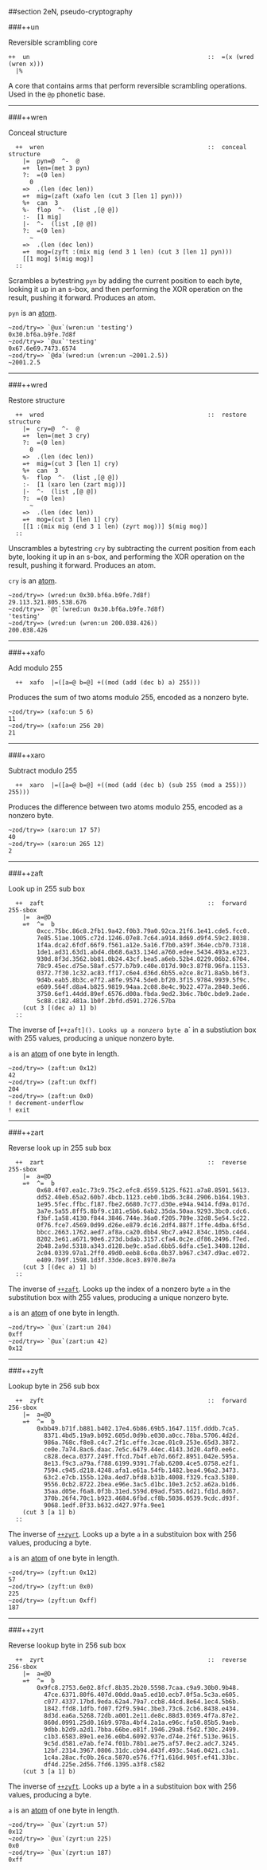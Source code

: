 ##section 2eN, pseudo-cryptography      

###++un   

Reversible scrambling core

```
++  un                                                  ::  =(x (wred (wren x)))
  |%
```

A core that contains arms that perform reversible scrambling operations. Used in the `@p` phonetic base.

---

###++wren

Conceal structure

```
  ++  wren                                              ::  conceal structure
    |=  pyn=@  ^-  @
    =+  len=(met 3 pyn)
    ?:  =(0 len)
      0
    =>  .(len (dec len))
    =+  mig=(zaft (xafo len (cut 3 [len 1] pyn)))
    %+  can  3
    %-  flop  ^-  (list ,[@ @])
    :-  [1 mig]
    |-  ^-  (list ,[@ @])
    ?:  =(0 len)
      ~
    =>  .(len (dec len))
    =+  mog=(zyft :(mix mig (end 3 1 len) (cut 3 [len 1] pyn)))
    [[1 mog] $(mig mog)]
  ::
```

Scrambles a bytestring `pyn` by adding the current position to each byte, looking it up
in an s-box, and then performing the XOR operation on the result, pushing it forward. Produces an atom.

`pyn` is an [atom]().
  
    ~zod/try=> `@ux`(wren:un 'testing')
    0x30.bf6a.b9fe.7d8f
    ~zod/try=> `@ux`'testing'
    0x67.6e69.7473.6574
    ~zod/try=> `@da`(wred:un (wren:un ~2001.2.5))
    ~2001.2.5

---

###++wred

Restore structure

```
  ++  wred                                              ::  restore structure
    |=  cry=@  ^-  @
    =+  len=(met 3 cry)
    ?:  =(0 len)
      0
    =>  .(len (dec len))
    =+  mig=(cut 3 [len 1] cry)
    %+  can  3
    %-  flop  ^-  (list ,[@ @])
    :-  [1 (xaro len (zart mig))]
    |-  ^-  (list ,[@ @])
    ?:  =(0 len)
      ~
    =>  .(len (dec len))
    =+  mog=(cut 3 [len 1] cry)
    [[1 :(mix mig (end 3 1 len) (zyrt mog))] $(mig mog)]
  ::
```

Unscrambles a bytestring `cry` by subtracting the current position from each byte, looking it up in an s-box, and performing the XOR operation on the result, pushing it forward. Produces an atom.

`cry` is an [atom]().

    ~zod/try=> (wred:un 0x30.bf6a.b9fe.7d8f)
    29.113.321.805.538.676
    ~zod/try=> `@t`(wred:un 0x30.bf6a.b9fe.7d8f)
    'testing'
    ~zod/try=> (wred:un (wren:un 200.038.426))
    200.038.426

---

###++xafo

Add modulo 255

```
  ++  xafo  |=([a=@ b=@] +((mod (add (dec b) a) 255)))
```

Produces the sum of two atoms modulo 255, encoded as a nonzero byte.

    ~zod/try=> (xafo:un 5 6)
    11
    ~zod/try=> (xafo:un 256 20)
    21
  
---

###++xaro

Subtract modulo 255

```
  ++  xaro  |=([a=@ b=@] +((mod (add (dec b) (sub 255 (mod a 255))) 255)))
```

Produces the difference between two atoms modulo 255, encoded as a nonzero byte.

    ~zod/try=> (xaro:un 17 57)
    40
    ~zod/try=> (xaro:un 265 12)
    2

---

###++zaft

Look up in 255 sub box

```
  ++  zaft                                              ::  forward 255-sbox
    |=  a=@D
    =+  ^=  b
        0xcc.75bc.86c8.2fb1.9a42.f0b3.79a0.92ca.21f6.1e41.cde5.fcc0.
        7e85.51ae.1005.c72d.1246.07e8.7c64.a914.8d69.d9f4.59c2.8038.
        1f4a.dca2.6fdf.66f9.f561.a12e.5a16.f7b0.a39f.364e.cb70.7318.
        1de1.ad31.63d1.abd4.db68.6a33.134d.a760.edee.5434.493a.e323.
        930d.8f3d.3562.bb81.0b24.43cf.bea5.a6eb.52b4.0229.06b2.6704.
        78c9.45ec.d75e.58af.c577.b7b9.c40e.017d.90c3.87f8.96fa.1153.
        0372.7f30.1c32.ac83.ff17.c6e4.d36d.6b55.e2ce.8c71.8a5b.b6f3.
        9d4b.eab5.8b3c.e7f2.a8fe.9574.5de0.bf20.3f15.9784.9939.5f9c.
        e609.564f.d8a4.b825.9819.94aa.2c08.8e4c.9b22.477a.2840.3ed6.
        3750.6ef1.44dd.89ef.6576.d00a.fbda.9ed2.3b6c.7b0c.bde9.2ade.
        5c88.c182.481a.1b0f.2bfd.d591.2726.57ba
    (cut 3 [(dec a) 1] b)
  ::
```

The inverse of [`++zaft](). Looks up a nonzero byte `a` in a substiution box with 255 values, producing a unique nonzero byte.

`a` is an [atom]() of one byte in length.

    ~zod/try=> (zaft:un 0x12)
    42
    ~zod/try=> (zaft:un 0xff)
    204
    ~zod/try=> (zaft:un 0x0)
    ! decrement-underflow
    ! exit

---

###++zart

Reverse look up in 255 sub box

```
  ++  zart                                              ::  reverse 255-sbox
    |=  a=@D
    =+  ^=  b
        0x68.4f07.ea1c.73c9.75c2.efc8.d559.5125.f621.a7a8.8591.5613.
        dd52.40eb.65a2.60b7.4bcb.1123.ceb0.1bd6.3c84.2906.b164.19b3.
        1e95.5fec.ffbc.f187.fbe2.6680.7c77.d30e.e94a.9414.fd9a.017d.
        3a7e.5a55.8ff5.8bf9.c181.e5b6.6ab2.35da.50aa.9293.3bc0.cdc6.
        f3bf.1a58.4130.f844.3846.744e.36a0.f205.789e.32d8.5e54.5c22.
        0f76.fce7.4569.0d99.d26e.e879.dc16.2df4.887f.1ffe.4dba.6f5d.
        bbcc.2663.1762.aed7.af8a.ca20.dbb4.9bc7.a942.834c.105b.c4d4.
        8202.3e61.a671.90e6.273d.bdab.3157.cfa4.0c2e.df86.2496.f7ed.
        2b48.2a9d.5318.a343.d128.be9c.a5ad.6bb5.6dfa.c5e1.3408.128d.
        2c04.0339.97a1.2ff0.49d0.eeb8.6c0a.0b37.b967.c347.d9ac.e072.
        e409.7b9f.1598.1d3f.33de.8ce3.8970.8e7a
    (cut 3 [(dec a) 1] b)
  ::
```

The inverse of [`++zaft`](). Looks up the index of a nonzero byte `a` in the substitution box with 255 values, producing a unique nonzero byte.

`a` is an [atom]() of one byte in length.

    ~zod/try=> `@ux`(zart:un 204)
    0xff
    ~zod/try=> `@ux`(zart:un 42)
    0x12
  
---

###++zyft

Lookup byte in 256 sub box

```
  ++  zyft                                              ::  forward 256-sbox
    |=  a=@D
    =+  ^=  b
        0xbb49.b71f.b881.b402.17e4.6b86.69b5.1647.115f.dddb.7ca5.
          8371.4bd5.19a9.b092.605d.0d9b.e030.a0cc.78ba.5706.4d2d.
          986a.768c.f8e8.c4c7.2f1c.effe.3cae.01c0.253e.65d3.3872.
          ce0e.7a74.8ac6.daac.7e5c.6479.44ec.4143.3d20.4af0.ee6c.
          c828.deca.0377.249f.ffcd.7b4f.eb7d.66f2.8951.042e.595a.
          8e13.f9c3.a79a.f788.6199.9391.7fab.6200.4ce5.0758.e2f1.
          7594.c945.d218.4248.afa1.e61a.54fb.1482.bea4.96a2.3473.
          63c2.e7cb.155b.120a.4ed7.bfd8.b31b.4008.f329.fca3.5380.
          9556.0cb2.8722.2bea.e96e.3ac5.d1bc.10e3.2c52.a62a.b1d6.
          35aa.d05e.f6a8.0f3b.31ed.559d.09ad.f585.6d21.fd1d.8d67.
          370b.26f4.70c1.b923.4684.6fbd.cf8b.5036.0539.9cdc.d93f.
          9068.1edf.8f33.b632.d427.97fa.9ee1
    (cut 3 [a 1] b)
  ::
```

The inverse of [`++zyrt`](). Looks up a byte `a` in a substituion box with 256 values, producing a byte.

`a` is an [atom]() of one byte in length.

    ~zod/try=> (zyft:un 0x12)
    57
    ~zod/try=> (zyft:un 0x0)
    225
    ~zod/try=> (zyft:un 0xff)
    187
  
---

###++zyrt

Reverse lookup byte in 256 sub box

```
  ++  zyrt                                              ::  reverse 256-sbox
    |=  a=@D
    =+  ^=  b
        0x9fc8.2753.6e02.8fcf.8b35.2b20.5598.7caa.c9a9.30b0.9b48.
          47ce.6371.80f6.407d.00dd.0aa5.ed10.ecb7.0f5a.5c3a.e605.
          c077.4337.17bd.9eda.62a4.79a7.ccb8.44cd.8e64.1ec4.5b6b.
          1842.ffd8.1dfb.fd07.f2f9.594c.3be3.73c6.2cb6.8438.e434.
          8d3d.ea6a.5268.72db.a001.2e11.de8c.88d3.0369.4f7a.87e2.
          860d.0991.25d0.16b9.978a.4bf4.2a1a.e96c.fa50.85b5.9aeb.
          9dbb.b2d9.a2d1.7bba.66be.e81f.1946.29a8.f5d2.f30c.2499.
          c1b3.6583.89e1.ee36.e0b4.6092.937e.d74e.2f6f.513e.9615.
          9c5d.d581.e7ab.fe74.f01b.78b1.ae75.af57.0ec2.adc7.3245.
          12bf.2314.3967.0806.31dc.cb94.d43f.493c.54a6.0421.c3a1.
          1c4a.28ac.fc0b.26ca.5870.e576.f7f1.616d.905f.ef41.33bc.
          df4d.225e.2d56.7fd6.1395.a3f8.c582
    (cut 3 [a 1] b)
```

The inverse of [`++zyft`](). Looks up a byte `a` in a substituion box with 256 values, producing a byte.

`a` is an [atom]() of one byte in length.

    ~zod/try=> `@ux`(zyrt:un 57)
    0x12
    ~zod/try=> `@ux`(zyrt:un 225)
    0x0
    ~zod/try=> `@ux`(zyrt:un 187)
    0xff
